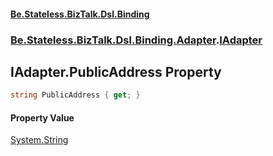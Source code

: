 #### [Be.Stateless.BizTalk.Dsl.Binding](README.md 'README')
### [Be.Stateless.BizTalk.Dsl.Binding.Adapter](Be.Stateless.BizTalk.Dsl.Binding.Adapter.md 'Be.Stateless.BizTalk.Dsl.Binding.Adapter').[IAdapter](IAdapter.md 'Be.Stateless.BizTalk.Dsl.Binding.Adapter.IAdapter')

## IAdapter.PublicAddress Property

```csharp
string PublicAddress { get; }
```

#### Property Value
[System.String](https://docs.microsoft.com/en-us/dotnet/api/System.String 'System.String')